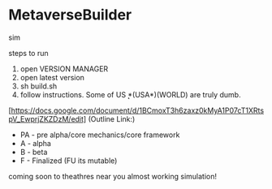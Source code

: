 # MetaverseBuilder
sim

steps to run 
1) open VERSION MANAGER
2) open latest version
3) sh build.sh
4) follow instructions. Some of US ̨*(USA*)(WORLD) are truly dumb.


[https://docs.google.com/document/d/1BCmoxT3h6zaxz0kMyA1P07cT1XRtspV_EwprjZKZDzM/edit] (Outline Link:)

* PA - pre alpha/core mechanics/core framework 
* A - alpha
* B - beta 
* F - Finalized (FU its mutable)

coming soon to theathres near you 
almost working simulation!
